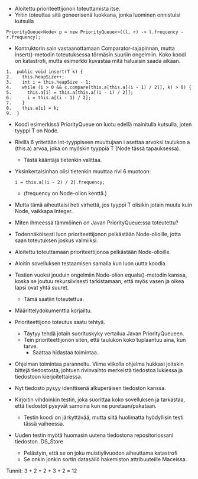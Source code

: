 * Aloitettu prioriteettijonon toteuttamista itse.
* Yritin toteuttaa sitä geneerisenä luokkana, jonka luominen onnistuisi kutsulla
```
PriorityQueue<Node> p = new PriorityQueue<>((l, r) -> l.frequency - r.frequency);
```
* Kontruktorin sain vastaanottamaan Comparator-rajapinnan, mutta insert()-metodin toteutuksessa törmäsin suuriin ongelmiin. Koko koodi on katastrofi, mutta esimerkki kuvastaa mitä haluaisin saada aikaan.
```
1.  public void insert(T k) {
2.    this.heapSize++;
3.    int i = this.heapSize - 1;
4.    while (i > 0 && c.compare(this.a[this.a[(i - 1) / 2]], k) > 0) {
5.      this.a[i] = this.a[this.a[(i - 1) / 2]];
6.      i = this.a[(i - 1) / 2];
7.    }
8.    this.a[i] = k;
9.  }
```

* Koodi esimerkissä PriorityQueue on luotu edellä mainitulla kutsulla, joten tyyppi T on Node.
* Rivillä 6 yritetään int-tyyppiseen muuttujaan i asettaa arvoksi taulukon a (this.a) arvoa, joka on myöskin tyyppiä T (Node tässä tapauksessa).
  * Tästä kääntäjä tietenkin valittaa.
* Yksinkertaisinhan olisi tietenkin muuttaa rivi 6 muotoon:
  ```
  i = this.a[(i - 2) / 2].frequency;
  ```
  * (frequency on Node-olion kenttä.)
* Mutta tämä aiheuttaisi heti virhettä, jos tyyppi T olisikin jotain muuta kuin Node, vaikkapa Integer.
* Miten ihmeessä tämmöinen on Javan PriorityQueue:ssa toteutettu?


* Todennäköisesti luon prioriteettijonon pelkästään Node-olioille, jotta saan toteutuksen joskus valmiiksi.

* Aloitettu toteuttamaan prioriteettijonoa pelkästään Node-olioille.

* Aloitin sovelluksen testaamisen samalla kun luon uutta koodia.

* Testien vuoksi jouduin ongelmiin Node-olion equals()-metodin kanssa, koska se joutuu rekursiivisesti tarkistamaan, että myös vasen ja oikea lapsi ovat yhtä suuret.
  * Tämä saatiin toteutettua.

* Määrittelydokumenttia korjailtu.

* Prioriteettijono toteutus saatu tehtyä.
  * Täytyy tehdä jotain suorituskyky vertailua Javan PriorityQueueen.
  * Tein prioriteettijonon siten, että taulukon koko tuplaantuu aina, kun tarve.
    * Saattaa hidastaa toimintaa..

* Ohjelman toimintaa paranneltu. Viime viikolla ohjelma hukkasi joitakin bittejä tiedostosta, johtuen rivinvaihto merkeistä tiedostoa lukiessa ja tiedostoon kierjoitettaiessa.
* Nyt tiedosto pysyy identtisenä alkuperäisen tiedoston kanssa.

* Kirjoitin vihdoinkin testin, joka suorittaa koko sovelluksen ja tarkastaa, että tiedostot pysyvät samoina kun ne puretaan/pakataan.
    * Testin koodi on järkyttävää, mutta siitä huolimatta hyödyllisin testi tässä vaiheessa.

* Uuden testin myötä huomasin uutena tiedostona repositoriossani tiedoston .DS_Store
  * Pelästyin, että se on joku muistiylivuodon aiheuttama katastrofi
  * Se onkin jonkin sortin datasäilö hakemiston attribuuteille Maceissa.

Tunnit: 3 + 2 + 2 + 3  + 2 = 12